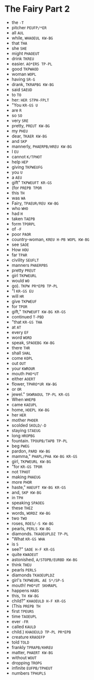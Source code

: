 # The Fairy Part 2

* the `-T`
* pitcher `PEUFP/*ER`
* all `AUL`
* while, `WHAOEUL KW-BG`
* that `THA`
* she `SHE`
* might `PHAOEUT`
* drink `TKREU`
* easier. `AO*ERS TP-PL`
* good `TKPWAOD`
* woman `WOPL`
* having `SR-G`
* drank, `TKRAPBG KW-BG`
* said `SAEUD`
* to `TO`
* her: `HER STPH-FPLT`
* "You `KR-GS U`
* are `R`
* so `SO`
* very `SRE`
* pretty, `PREUT KW-BG`
* my `PHEU`
* dear, `TKAER KW-BG`
* and `SKP`
* mannerly, `PHAERPB/HREU KW-BG`
* I `EU`
* cannot `K/TPHOT`
* help `HEP`
* giving `TKPWEUFG`
* you `U`
* a `AEU`
* gift" `TKPWEUFT KR-GS`
* (for `PREPB TPOR`
* this `TH`
* was `WA`
* Fairy, `TPAEUR/REU KW-BG`
* who `WHO`
* had `H`
* taken `TAEPB`
* form `TPORPL`
* of `-F`
* poor `PAOR`
* country-woman, `KREU H-PB WOPL KW-BG`
* see `SAOE`
* How `HOU`
* far `TPAR`
* civility `SEUFLT`
* manners `PHAERPBS`
* pretty `PREUT`
* girl `TKPWEURL`
* would `WO`
* go). `TKPW PR*EPB TP-PL`
* "I `KR-GS EU`
* will `HR`
* give `TKPWEUF`
* for `TPOR`
* gift," `TKPWEUFT KW-BG KR-GS`
* continued `T-PBD`
* "that `KR-GS THA`
* at `AT`
* every `EF`
* word `WORD`
* speak, `SPAOEBG KW-BG`
* there `THR`
* shall `SHAL`
* come `KOPL`
* out `OUT`
* your `KWROUR`
* mouth `PHO*UT`
* either `AOERT`
* flower, `TPHRO*UR KW-BG`
* or `OR`
* jewel." `SKWRAOUL TP-PL KR-GS`
* When `WHEPB`
* came `KAEUPL`
* home, `HOEPL KW-BG`
* her `HER`
* mother `PHOER`
* scolded `SKOLD/-D`
* staying `STAEUG`
* long `HROPBG`
* fountain. `TPOUPB/TAPB TP-PL`
* beg `PWEG`
* pardon, `PARD KW-BG`
* mamma," `PHAPL/PHA KW-BG KR-GS`
* girl, `TKPWEURL KW-BG`
* "for `KR-GS TPOR`
* not `TPHOT`
* making `PHAEUG`
* more `PHOR`
* haste," `HAEUFT KW-BG KR-GS`
* and, `SKP KW-BG`
* in `TPH`
* speaking `SPAOEG`
* these `THEZ`
* words, `WORDZ KW-BG`
* two `TWO`
* roses, `ROES/-S KW-BG`
* pearls, `PERLS KW-BG`
* diamonds. `TKAOEUPLDZ TP-PL`
* "What `KR-GS WHA`
* is `S`
* see?" `SAOE H-F KR-GS`
* quite `KWAOEUT`
* astonished, `A/STOPB/EURBD KW-BG`
* think `THEU`
* pearls `PERLS`
* diamonds `TKAOEUPLDZ`
* girl's `TKPWEURL AE S*/SP-S`
* mouth! `PHO*UT SKHRAPL`
* happens `HABS`
* this, `TH KW-BG`
* child?" `KHAOEULD H-F KR-GS`
* (This `PREPB TH`
* first `TPEURS`
* time `TAOEUPL`
* ever `-FR`
* called `KAULD`
* child.) `KHAOEULD TP-PL PR*EPB`
* creature `KRAOEFP`
* told `TOLD`
* frankly `TPRAPB/KHREU`
* matter, `PHAERT KW-BG`
* without `WOUT`
* dropping `TROPG`
* infinite `EUFPB/TPHEUT`
* numbers `TPHUPLS`
